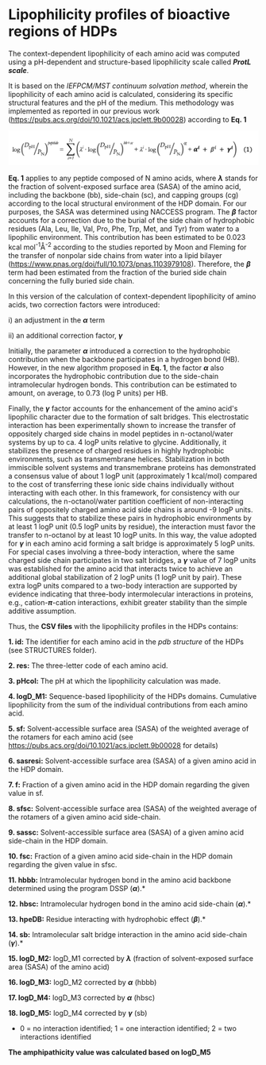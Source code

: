 # Lipophilicity profiles of bioactive regions of HDPs

The context-dependent lipophilicity of each amino acid was computed using a pH-dependent and structure-based lipophilicity scale called ***ProtL scale***.

It is based on the *IEFPCM/MST continuum solvation method*, wherein the lipophilicity of each amino acid is calculated, considering its specific structural features and the pH of the medium. This methodology was implemented as reported in our previous work (https://pubs.acs.org/doi/10.1021/acs.jpclett.9b00028) according to **Eq. 1**

![image](https://raw.githubusercontent.com/cbio3lab/SAR_RECOMBINANT_HDPs/main/PICTURES/eq1.png)


**Eq. 1** applies to any peptide composed of N amino acids, where **$\lambda$** stands for the fraction of solvent-exposed surface area (SASA) of the amino acid, including the backbone (bb), side-chain (sc), and capping groups (cg) according to the local structural environment of the HDP domain. For our purposes, the SASA was determined using NACCESS program. The **$\beta$** factor accounts for a correction due to the burial of the side chain of hydrophobic residues (Ala, Leu, Ile, Val, Pro, Phe, Trp, Met, and Tyr) from water to a lipophilic environment. This contribution has been estimated to be 0.023 kcal mol<sup>-1</sup>Å<sup>-2</sup> according to the studies reported by Moon and Fleming for the transfer of nonpolar side chains from water into a lipid bilayer (https://www.pnas.org/doi/full/10.1073/pnas.1103979108). Therefore, the **$\beta$** term had been estimated from the fraction of the buried side chain concerning the fully buried side chain.

In this version of the calculation of context-dependent lipophilicity of amino acids, two correction factors were introduced:

i) an adjustment in the **$\alpha$** term

ii) an additional correction factor, **$\gamma$** 

Initially, the parameter **$\alpha$** introduced a correction to the hydrophobic contribution when the backbone participates in a hydrogen bond (HB). However, in the new algorithm proposed in **Eq. 1**, the factor **$\alpha$** also incorporates the hydrophobic contribution due to the side-chain intramolecular hydrogen bonds. This contribution can be estimated to amount, on average, to 0.73 (log P units) per HB. 

Finally, the **$\gamma$** factor accounts for the enhancement of the amino acid's lipophilic character due to the formation of salt bridges. This electrostatic interaction has been experimentally shown to increase the transfer of oppositely charged side chains in model peptides in n-octanol/water systems by up to ca. 4 logP units relative to glycine. Additionally, it stabilizes the presence of charged residues in highly hydrophobic environments, such as transmembrane helices. Stabilization in both immiscible solvent systems and transmembrane proteins has demonstrated a consensus value of about 1 logP unit (approximately 1 kcal/mol) compared to the cost of transferring these ionic side chains individually without interacting with each other. In this framework, for consistency with our calculations, the n-octanol/water partition coefficient of non-interacting pairs of oppositely charged amino acid side chains is around -9 logP units. This suggests that to stabilize these pairs in hydrophobic environments by at least 1 logP unit (0.5 logP units by residue), the interaction must favor the transfer to n-octanol by at least 10 logP units. In this way, the value adopted for **$\gamma$** in each amino acid forming a salt bridge is approximately 5 logP units. For special cases involving a three-body interaction, where the same charged side chain participates in two salt bridges, a **$\gamma$** value of 7 logP units was established for the amino acid that interacts twice to achieve an additional global stabilization of 2 logP units (1 logP unit by pair). These extra logP units compared to a two-body interaction are supported by evidence indicating that three-body intermolecular interactions in proteins, e.g., cation-**$\pi$**-cation interactions, exhibit greater stability than the simple additive assumption.


Thus, the **CSV files** with the lipophilicity profiles in the HDPs contains:

**1. id:** The identifier for each amino acid in the *pdb structure* of the HDPs (see STRUCTURES folder).

**2. res:** The three-letter code of each amino acid.

**3. pHcol:** The pH at which the lipophilicity calculation was made.

**4. logD_M1:** Sequence-based lipophilicity of the HDPs domains. Cumulative lipophilicity from the sum of the individual contributions from each amino acid.

**5. sf:** Solvent-accessible surface area (SASA) of the weighted average of the rotamers for each amino acid (see https://pubs.acs.org/doi/10.1021/acs.jpclett.9b00028 for details)

**6. sasresi:** Solvent-accessible surface area (SASA) of a given amino acid in the HDP domain.

**7. f:** Fraction of a given amino acid in the HDP domain regarding the given value in sf. 

**8. sfsc:** Solvent-accessible surface area (SASA) of the weighted average of the rotamers of a given amino acid side-chain.

**9. sassc:** Solvent-accessible surface area (SASA) of a given amino acid side-chain in the HDP domain.

**10. fsc:** Fraction of a given amino acid side-chain in the HDP domain regarding the given value in sfsc. 

**11. hbbb:** Intramolecular hydrogen bond in the amino acid backbone determined using the program DSSP (**$\alpha$**).*

**12. hbsc:** Intramolecular hydrogen bond in the amino acid side-chain (**$\alpha$**).*

**13. hpeDB:** Residue interacting with hydrophobic effect (**$\beta$**).*

**14. sb:** Intramolecular salt bridge interaction in the amino acid side-chain (**$\gamma$**).*

**15. logD_M2:** logD_M1 corrected by **$\lambda$** (fraction of solvent-exposed surface area (SASA) of the amino acid)

**16. logD_M3:** logD_M2 corrected by **$\alpha$** (hbbb)

**17. logD_M4:** logD_M3 corrected by **$\alpha$** (hbsc)

**18. logD_M5:** logD_M4 corrected by **$\gamma$** (sb)

* 0 = no interaction identified; 1 = one interaction identified; 2 = two interactions identified


**The amphipathicity value was calculated based on logD_M5**
